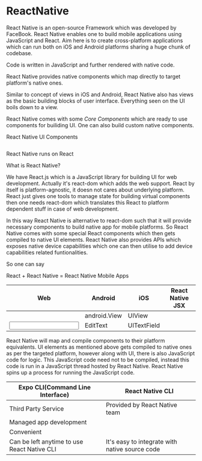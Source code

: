 #  ReactNative

React Native is an open-source Framework which was developed by FaceBook. React Native enables one to build mobile 
applications using JavaScript and React. Aim here is to create cross-platform applications which can run both on iOS and 
Android platforms sharing a huge chunk of codebase.

Code is written in JavaScript and further rendered with native code.

React Native provides native components which map directly to target platform's native ones.

Similar to concept of views in iOS and Android, React Native also has views as the basic building blocks of user interface.
Everything seen on the UI boils down to a view.

React Native comes with some *Core Components* which are ready to use components for builiding UI. One can also build custom
native components.

React Native UI Components

<View>
<Text>
<Image>
<ScrollView>
<TextInput>

React Native runs on React

What is React Native?

We have React.js which is a JavaScript library for building UI for web development. Actually it's react-dom which adds the
web support. React by itself is platform-agnostic, it doesn not cares about underlying platform. React just gives one tools
to manage state for building virtual components then one needs react-dom which translates this React to platform dependent
stuff in case of web development.

In this way React Native is alternative to react-dom such that it will provide necessary components to build native app for
mobile platforms. So React Native comes with some special React components which then gets compiled to native UI elements.
React Native also provides APIs which exposes native device capabilities which one can then utilise to add device capabilities
related funtionalities.

So one can say

React + React Native = React Native Mobile Apps

|Web|Android|iOS|React Native JSX|
|---|---|---|---|
|<div>|android.View|UIView|<View>|
|<input>|EditText|UITextField|<TextInput>|

React Native will map and compile components to their platform equivalents. UI elements as mentioned above gets compiled
to native ones as per the targeted platform, however along with UI, there is also JavaScript code for logic. This JavaScript
code need not to be compiled, instead this code is run in a JavaScript thread hosted by React Native. React Native spins
up a process for running the JavaScript code.

|Expo CLI(Command Line Interface)|React Native CLI|
|---|---|
|Third Party Service|Provided by React Native team|
|Managed app development||
|Convenient||
|Can be left anytime to use React Native CLI|It's easy to integrate with native source code|
